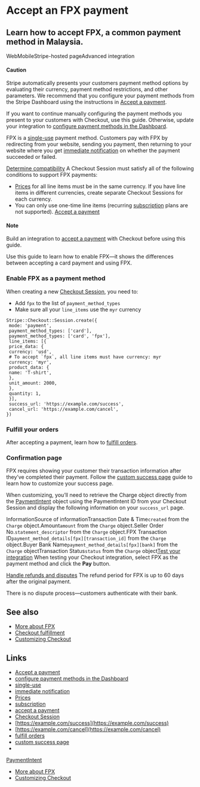 # Accept an FPX payment

## Learn how to accept FPX, a common payment method in Malaysia.

WebMobileStripe-hosted pageAdvanced integration
#### Caution

Stripe automatically presents your customers payment method options by
evaluating their currency, payment method restrictions, and other parameters. We
recommend that you configure your payment methods from the Stripe Dashboard
using the instructions in [Accept a
payment](https://docs.stripe.com/payments/accept-a-payment?platform=web&ui=stripe-hosted).

If you want to continue manually configuring the payment methods you present to
your customers with Checkout, use this guide. Otherwise, update your integration
to [configure payment methods in the
Dashboard](https://docs.stripe.com/payments/dashboard-payment-methods).

FPX is a [single-use](https://docs.stripe.com/payments/payment-methods#usage)
payment method. Customers pay with FPX by redirecting from your website, sending
you payment, then returning to your website where you get [immediate
notification](https://docs.stripe.com/payments/payment-methods#payment-notification)
on whether the payment succeeded or failed.

[Determine
compatibility](https://docs.stripe.com/payments/fpx/accept-a-payment#compatibility)
A Checkout Session must satisfy all of the following conditions to support FPX
payments:

- [Prices](https://docs.stripe.com/api/prices) for all line items must be in the
same currency. If you have line items in different currencies, create separate
Checkout Sessions for each currency.
- You can only use one-time line items (recurring
[subscription](https://docs.stripe.com/billing/subscriptions/creating) plans are
not supported).
[Accept a
payment](https://docs.stripe.com/payments/fpx/accept-a-payment#accept-a-payment)
#### Note

Build an integration to [accept a
payment](https://docs.stripe.com/payments/accept-a-payment?integration=checkout)
with Checkout before using this guide.

Use this guide to learn how to enable FPX—it shows the differences between
accepting a card payment and using FPX.

### Enable FPX as a payment method

When creating a new [Checkout
Session](https://docs.stripe.com/api/checkout/sessions), you need to:

- Add `fpx` to the list of `payment_method_types`
- Make sure all your `line_items` use the `myr` currency

```
Stripe::Checkout::Session.create({
 mode: 'payment',
 payment_method_types: ['card'],
 payment_method_types: ['card', 'fpx'],
 line_items: [{
 price_data: {
 currency: 'usd',
 # To accept `fpx`, all line items must have currency: myr
 currency: 'myr',
 product_data: {
 name: 'T-shirt',
 },
 unit_amount: 2000,
 },
 quantity: 1,
 }],
 success_url: 'https://example.com/success',
 cancel_url: 'https://example.com/cancel',
})
```

### Fulfill your orders

After accepting a payment, learn how to [fulfill
orders](https://docs.stripe.com/checkout/fulfillment).

### Confirmation page

FPX requires showing your customer their transaction information after they’ve
completed their payment. Follow the [custom success
page](https://docs.stripe.com/payments/checkout/custom-success-page) guide to
learn how to customize your success page.

When customizing, you’ll need to retrieve the Charge object directly from the
[PaymentIntent](https://docs.stripe.com/api/payment_intents/object#payment_intent_object-latest_charge)
object using the PaymentIntent ID from your Checkout Session and display the
following information on your `success_url` page.

InformationSource of informationTransaction Date & Time`created` from the
`Charge` object.Amount`amount` from the `Charge` object.Seller Order
No.`statement_descriptor` from the `Charge` object.FPX Transaction
ID`payment_method_details[fpx][transaction_id]` from the `Charge` object.Buyer
Bank Name`payment_method_details[fpx][bank]` from the `Charge` objectTransaction
Status`status` from the `Charge` object[Test your
integration](https://docs.stripe.com/payments/fpx/accept-a-payment#test-integration)
When testing your Checkout integration, select FPX as the payment method and
click the **Pay** button.

[Handle refunds and
disputes](https://docs.stripe.com/payments/fpx/accept-a-payment#refunds-and-disputes)
The refund period for FPX is up to 60 days after the original payment.

There is no dispute process—customers authenticate with their bank.

## See also

- [More about FPX](https://docs.stripe.com/payments/fpx)
- [Checkout fulfillment](https://docs.stripe.com/checkout/fulfillment)
- [Customizing
Checkout](https://docs.stripe.com/payments/checkout/customization)

## Links

- [Accept a
payment](https://docs.stripe.com/payments/accept-a-payment?platform=web&ui=stripe-hosted)
- [configure payment methods in the
Dashboard](https://docs.stripe.com/payments/dashboard-payment-methods)
- [single-use](https://docs.stripe.com/payments/payment-methods#usage)
- [immediate
notification](https://docs.stripe.com/payments/payment-methods#payment-notification)
- [Prices](https://docs.stripe.com/api/prices)
- [subscription](https://docs.stripe.com/billing/subscriptions/creating)
- [accept a
payment](https://docs.stripe.com/payments/accept-a-payment?integration=checkout)
- [Checkout Session](https://docs.stripe.com/api/checkout/sessions)
- [https://example.com/success](https://example.com/success)
- [https://example.com/cancel](https://example.com/cancel)
- [fulfill orders](https://docs.stripe.com/checkout/fulfillment)
- [custom success
page](https://docs.stripe.com/payments/checkout/custom-success-page)
-
[PaymentIntent](https://docs.stripe.com/api/payment_intents/object#payment_intent_object-latest_charge)
- [More about FPX](https://docs.stripe.com/payments/fpx)
- [Customizing
Checkout](https://docs.stripe.com/payments/checkout/customization)